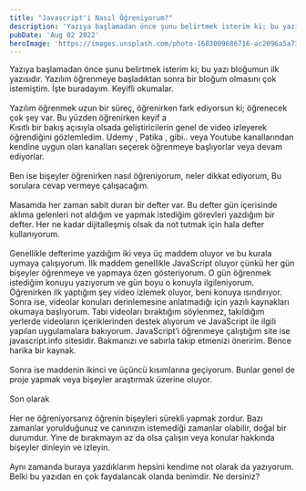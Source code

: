 ```yaml
---
title: "Javascript'i Nasıl Öğreniyorum?"
description: 'Yazıya başlamadan önce şunu belirtmek isterim ki; bu yazı bloğumun ilk yazısıdır. Yazılım öğrenmeye başladıktan sonra bir bloğum olmasını çok istemiştim. İşte buradayım. Keyifli okumalar.'
pubDate: 'Aug 02 2022'
heroImage: 'https://images.unsplash.com/photo-1683009686716-ac2096a5a73b?q=80&w=1470&auto=format&fit=crop&ixlib=rb-4.0.3&ixid=M3wxMjA3fDF8MHxwaG90by1wYWdlfHx8fGVufDB8fHx8fA%3D%3D'
---
```


Yazıya başlamadan önce şunu belirtmek isterim ki; bu yazı bloğumun ilk yazısıdır. Yazılım öğrenmeye başladıktan sonra bir bloğum olmasını çok istemiştim. İşte buradayım. Keyifli okumalar.
<br />
<br />
Yazılım öğrenmek uzun bir süreç, öğrenirken fark ediyorsun ki; öğrenecek çok şey var. Bu yüzden öğrenirken keyif a
<br />
Kısıtlı bir bakış açısıyla olsada geliştiricilerin genel de video izleyerek öğrendiğini gözlemledim. Udemy , Patika , gibi.. veya Youtube kanallarından kendine uygun olan kanalları seçerek öğrenmeye başlıyorlar veya devam ediyorlar.
<br />
<br />
Ben ise bişeyler öğrenirken nasıl öğreniyorum, neler dikkat ediyorum, Bu sorulara cevap vermeye çalışacağım.
<br />
<br />
Masamda her zaman sabit duran bir defter var. Bu defter gün içerisinde aklıma gelenleri not aldığım ve yapmak istediğim görevleri yazdığım bir defter. Her ne kadar dijitalleşmiş olsak da not tutmak için hala defter kullanıyorum.
<br />
<br />
Genellikle defterime yazdığım iki veya üç maddem oluyor ve bu kurala uymaya çalışıyorum. İlk maddem genellikle JavaScript oluyor çünkü her gün bişeyler öğrenmeye ve yapmaya özen gösteriyorum. O gün öğrenmek istediğim konuyu yazıyorum ve gün boyu o konuyla ilgileniyorum. Öğrenirken ilk yaptığım şey video izlemek oluyor, beni konuya ısındırıyor. Sonra ise, videolar konuları derinlemesine anlatmadığı için yazılı kaynakları okumaya başlıyorum. Tabi videoları bıraktığım söylenmez, takıldığım yerlerde videoların içeriklerinden destek alıyorum ve JavaScript ile ilgili yapılan uygulamalara bakıyorum. JavaScript’i öğrenmeye çalıştığım site ise javascript.info sitesidir. Bakmanızı ve sabırla takip etmenizi öneririm. Bence harika bir kaynak.
<br />
<br />
Sonra ise maddenin ikinci ve üçüncü kısımlarına geçiyorum. Bunlar genel de proje yapmak veya bişeyler araştırmak üzerine oluyor.
<br />
<br />
Son olarak
<br />
<br />
Her ne öğreniyorsanız öğrenin bişeyleri sürekli yapmak zordur. Bazı zamanlar yorulduğunuz ve canınızın istemediği zamanlar olabilir, doğal bir durumdur. Yine de bırakmayın az da olsa çalışın veya konular hakkında bişeyler dinleyin ve izleyin.
<br />
<br />
Aynı zamanda buraya yazdıklarım hepsini kendime not olarak da yazıyorum. Belki bu yazıdan en çok faydalancak olanda benimdir. Ne dersiniz?
